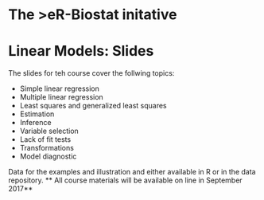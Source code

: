# The >eR-Biostat initative
# Linear Models: Slides

The slides for teh course cover the follwing topics:

* Simple linear regression
* Multiple linear regression
* Least squares and generalized least squares
* Estimation
* Inference
* Variable selection
* Lack of fit tests
* Transformations
* Model diagnostic

Data for the examples and illustration and either available in R or in the data repository.
** All course materials will be available on line in September 2017**
